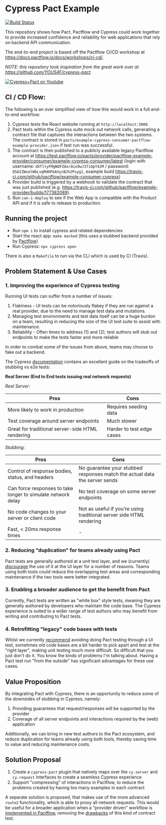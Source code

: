 # Cypress Pact Example

[![Build Status](https://travis-ci.com/pactflow/example-consumer-cypress.svg?branch=master)](https://travis-ci.com/pactflow/example-consumer-cypress)

This repository shows how Pact, Pactflow and Cypress could work together to provide increased confidence and reliability for web applications that rely on backend API communication.

The end-to-end project is based off the Pactflow CI/CD workshop at https://docs.pactflow.io/docs/workshops/ci-cd/.

*NOTE: this repository took inspiration from the great work over at https://github.com/YOU54F/cypress-pact.*

[![Cypress+Pact on Youtube](https://img.youtube.com/vi/jTuuYMFJBBQ/0.jpg)](https://youtu.be/jTuuYMFJBBQ)

## CI / CD Flow:

The following is an over simplified view of how this would work in a full end-to-end workflow:

1. Cypress tests the React website running at `http://localhost:3000`.
1. Pact tests within the Cypress suite mock out network calls, generating a contract file that captures the interactions between the two systems. The contract is stored in `pacts/example-cypress-consumer-pactflow-example-provider.json` if test run was successful.
1. The contract is then published to a publicly available legacy Pactflow account at https://test.pactflow.io/pacts/provider/pactflow-example-provider/consumer/example-cypress-consumer/latest (login with username: `dXfltyFMgNOFZAxr8io9wJ37iUpY42M` / password: `O5AIZWxelWbLvqMd8PkAVycBJh2Psyg1`, example build https://travis-ci.com/github/pactflow/example-consumer-cypress)
1. Provider build is triggered by a webhook to validate the contract that was just published (e.g. https://travis-ci.com/github/pactflow/example-provider/builds/177382089).
1. Run `can-i-deploy` to see if the Web App is compatible with the Product API and if it is safe to release to production.

## Running the project

- Run `npm i` to install cypress and related dependencies
- Start the react app:  `make mocked` (this uses a stubbed backend provided by [Pactflow](https://pactflow.io/features))
- Run Cypress: `npx cypress open`

There is also a `Makefile` to run via the CLI which is used by CI (Travis).

## Problem Statement & Use Cases

### 1. Improving the experience of Cypress testing
Running UI tests can suffer from a number of issues:

1. Flakiness - UI tests can be notoriously flakey if they are run against a real provider, due to the need to manage test data and mutations.
1. Managing test environments and test data itself can be a huge burdon on a team, resulting in reducing the size of the UI test suite to assist with maintenance.
1. Reliability - Often times to address (1) and (2), test authors will stub out endpoints to make the tests faster and more reliable

In order to combat some of the issues from above, teams may choose to fake out a backend.

The Cypress [documentation](https://docs.cypress.io/guides/guides/network-requests.html#Testing-Strategies) contains an excellent guide on the tradeoffs of stubbing vs e2e tests:

**Real Server (End to End tests issuing real network requests)**

*Real Server*:

| Pros | Cons |
|------|------|
| More likely to work in production | Requires seeding data |
| Test coverage around server endpoints | Much slower |
| Great for traditional server-side HTML rendering | Harder to test edge cases  |

*Stubbing*:

| Pros | Cons |
|------|------|
| Control of response bodies, status, and headers | No guarantee your stubbed responses match the actual data the server sends |
| Can force responses to take longer to simulate network delay | No test coverage on some server endpoints |
| No code changes to your server or client code | Not as useful if you’re using traditional server side HTML rendering |
| Fast, < 20ms response times | - |


### 2. Reducing "duplication" for teams already using Pact

Pact tests are generally authored at a unit test layer, and we (currently) [discourage](https://docs.pact.io/consumer/#avoid-using-pact-for-tests-that-involve-the-ui) the use of it at the UI layer for a number of reasons. Teams using both tools could reduce the overlapping test areas and corresponding maintenance if the two tools were better integrated.

### 3. Enabling a broader audience to get the benefit from Pact

Currently, Pact tests are written as "white box" style tests, meaning they are generally authored by developers who maintain the code base. The Cypress experience is suited to a wider range of test authors who may benefit from writing and contributing to Pact tests.

### 4. Retrofitting "legacy" code bases with tests

Whilst we currently [recommend](https://docs.pact.io/consumer/#avoid-using-pact-for-tests-that-involve-the-ui) avoiding doing Pact testing through a UI test, sometimes old code bases are a bit harder to pick apart and test at the "right layer", making unit testing much more difficult. So difficult that you just don't do it. You know the kinds of problems I'm talking about. Having a Pact test run "from the outside" has significant advantages for these use cases.

## Value Proposition

By integrating Pact with Cypress, there is an opportunity to reduce some of the downsides of stubbing in Cypress, namely:

1. Providing guarantees that request/responses will be supported by the provider
1. Coverage of all server endpoints and interactions required by the (web) application

Additionally, we can bring in new test authors to the Pact ecosystem, and reduce duplication for teams already using both tools, thereby saving time to value and reducing maintenance costs.

## Solution Proposal

1. Create a `cypress-pact` plugin that natively maps over the `cy.server` and `cy.request` interfaces to create a seamless Cypress experience
1. Support "compressing" of interactions in Pactflow, to reduce the problems created by having too many examples in each contract

A separate solution is proposed, that makes use of the more advanced `route2` functionality, which is able to proxy all network requests. This would be useful for a broader application when a "provider driven" workflow is [implemented in Pactflow](https://github.com/pactflow/roadmap/issues/4), removing the [drawbacks](https://docs.pact.io/consumer/using_pact_to_support_ui_testing/) of this kind of contract test.